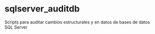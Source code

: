 # sqlserver_auditdb
Scripts para auditar cambios estructurales y en datos de bases de datos SQL Server
